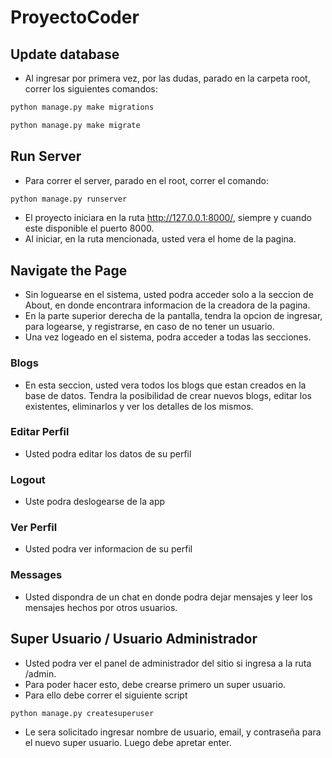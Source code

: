 # ProyectoCoder

## Update database

* Al ingresar por primera vez, por las dudas, parado en la carpeta root, correr los siguientes comandos:

```Python
python manage.py make migrations

python manage.py make migrate

```

## Run Server
* Para correr el server, parado en el root, correr el comando:

```Python
python manage.py runserver
```

* El proyecto iniciara en la ruta http://127.0.0.1:8000/, siempre y cuando este disponible el puerto 8000.
* Al iniciar, en la ruta mencionada, usted vera el home de la pagina.

## Navigate the Page

* Sin loguearse en el sistema, usted podra acceder solo a la seccion de About, en donde encontrara informacion de la creadora de la pagina.
* En la parte superior derecha de la pantalla, tendra la opcion de ingresar, para logearse, y registrarse, en caso de no tener un usuario.
* Una vez logeado en el sistema, podra acceder a todas las secciones.

### Blogs

* En esta seccion, usted vera todos los blogs que estan creados en la base de datos. Tendra la posibilidad de crear nuevos blogs, editar los existentes, eliminarlos y ver los detalles de los mismos.

### Editar Perfil

* Usted podra editar los datos de su perfil

### Logout

* Uste podra deslogearse de la app

### Ver Perfil
* Usted podra ver informacion de su perfil

### Messages

* Usted dispondra de un chat en donde podra dejar mensajes y leer los mensajes hechos por otros usuarios.


## Super Usuario / Usuario Administrador

* Usted podra ver el panel de administrador del sitio si ingresa a la ruta /admin.
* Para poder hacer esto, debe crearse primero un super usuario.
* Para ello debe correr el siguiente script

```Python
python manage.py createsuperuser
```

* Le sera solicitado ingresar nombre de usuario, email, y contraseña para el nuevo super usuario. Luego debe apretar enter.
